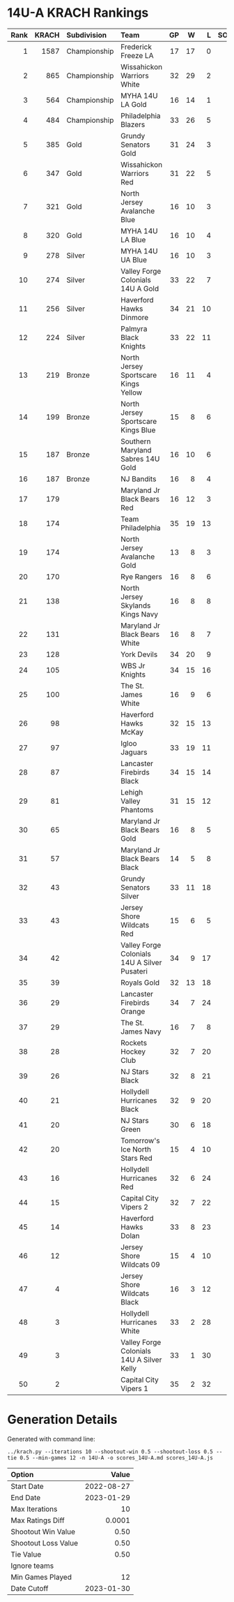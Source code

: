 # 14U-A KRACH Rankings
Rank|KRACH|Subdivision|Team|GP|W|L|SOW|SOL|T|SoS
---:|---:|:---|:---|---:|---:|---:|---:|---:|---:|---:
1|1587|Championship|Frederick Freeze LA|17|17|0|0|0|0|225
2|865|Championship|Wissahickon Warriors White|32|29|2|1|0|0|218
3|564|Championship|MYHA 14U LA Gold|16|14|1|1|0|0|122
4|484|Championship|Philadelphia Blazers|33|26|5|1|1|0|148
5|385|Gold|Grundy Senators Gold|31|24|3|2|2|0|113
6|347|Gold|Wissahickon Warriors Red|31|22|5|0|4|0|144
7|321|Gold|North Jersey Avalanche Blue|16|10|3|0|3|0|164
8|320|Gold|MYHA 14U LA Blue|16|10|4|1|1|0|229
9|278|Silver|MYHA 14U UA Blue|16|10|3|3|0|0|168
10|274|Silver|Valley Forge Colonials 14U A Gold|33|22|7|3|1|0|142
11|256|Silver|Haverford Hawks Dinmore|34|21|10|0|3|0|307
12|224|Silver|Palmyra Black Knights|33|22|11|0|0|0|257
13|219|Bronze|North Jersey Sportscare Kings Yellow|16|11|4|1|0|0|120
14|199|Bronze|North Jersey Sportscare Kings Blue|15|8|6|1|0|0|206
15|187|Bronze|Southern Maryland Sabres 14U Gold|16|10|6|0|0|0|168
16|187|Bronze|NJ Bandits|16|8|4|2|2|0|228
17|179||Maryland Jr Black Bears Red|16|12|3|1|0|0|78
18|174||Team Philadelphia|35|19|13|2|1|0|288
19|174||North Jersey Avalanche Gold|13|8|3|0|2|0|144
20|170||Rye Rangers|16|8|6|2|0|0|189
21|138||North Jersey Skylands Kings Navy|16|8|8|0|0|0|204
22|131||Maryland Jr Black Bears White|16|8|7|1|0|0|179
23|128||York Devils|34|20|9|2|3|0|109
24|105||WBS Jr Knights|34|15|16|1|2|0|181
25|100||The St. James White|16|9|6|0|1|0|131
26|98||Haverford Hawks McKay|32|15|13|1|3|0|153
27|97||Igloo Jaguars|33|19|11|1|2|0|121
28|87||Lancaster Firebirds Black|34|15|14|3|2|0|158
29|81||Lehigh Valley Phantoms|31|15|12|2|2|0|115
30|65||Maryland Jr Black Bears Gold|16|8|5|1|2|0|59
31|57||Maryland Jr Black Bears Black|14|5|8|1|0|0|173
32|43||Grundy Senators Silver|33|11|18|1|3|0|240
33|43||Jersey Shore Wildcats Red|15|6|5|1|3|0|98
34|42||Valley Forge Colonials 14U A Silver Pusateri|34|9|17|4|4|0|171
35|39||Royals Gold|32|13|18|0|1|0|142
36|29||Lancaster Firebirds Orange|34|7|24|2|1|0|286
37|29||The St. James Navy|16|7|8|1|0|0|82
38|28||Rockets Hockey Club|32|7|20|5|0|0|199
39|26||NJ Stars Black|32|8|21|1|1|1|157
40|21||Hollydell Hurricanes Black|32|9|20|2|1|0|153
41|20||NJ Stars Green|30|6|18|4|2|0|80
42|20||Tomorrow's Ice North Stars Red|15|4|10|0|1|0|98
43|16||Hollydell Hurricanes Red|32|6|24|1|1|0|151
44|15||Capital City Vipers 2|32|7|22|1|2|0|137
45|14||Haverford Hawks Dolan|33|8|23|2|0|0|70
46|12||Jersey Shore Wildcats 09|15|4|10|1|0|0|118
47|4||Jersey Shore Wildcats Black|16|3|12|0|1|0|78
48|3||Hollydell Hurricanes White|33|2|28|2|0|1|126
49|3||Valley Forge Colonials 14U A Silver Kelly|33|1|30|1|1|0|201
50|2||Capital City Vipers 1|35|2|32|0|1|0|198
# Generation Details

Generated with command line:
```
../krach.py --iterations 10 --shootout-win 0.5 --shootout-loss 0.5 --tie 0.5 --min-games 12 -n 14U-A -o scores_14U-A.md scores_14U-A.js
```

| Option | Value |
| :----- | ----: |
| Start Date | 2022-08-27 |
| End Date | 2023-01-29 |
| Max Iterations | 10 |
| Max Ratings Diff | 0.0001 |
| Shootout Win Value | 0.50 |
| Shootout Loss Value | 0.50 |
| Tie Value | 0.50 |
| Ignore teams |  |
| Min Games Played | 12 |
| Date Cutoff | 2023-01-30 |

